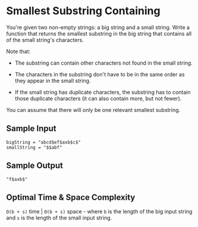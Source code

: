 # Smallest Substring Containing

You're given two non-empty strings: a big string and a small string. Write a function that returns the smallest substring in the big string that contains all of the small string's characters.

Note that:

- The substring can contain other characters not found in the small string.
  
- The characters in the substring don't have to be in the same order as they appear in the small string.
  
- If the small string has duplicate characters, the substring has to contain those duplicate characters (it can also contain more, but not fewer).
  
You can assume that there will only be one relevant smallest substring.

## Sample Input

```plaintext
bigString = "abcd$ef$axb$c$"
smallString = "$$abf"
```

## Sample Output

```plaintext
"f$axb$"
```

## Optimal Time & Space Complexity

`O(b + s)` time | `O(b + s)` space - where `b` is the length of the big input string and `s` is the length of the small input string.
